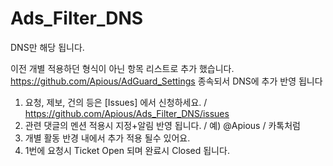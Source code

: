 # Ads_Filter_DNS
DNS만 해당 됩니다.

이전 개별 적용하던 형식이 아닌 항목 리스트로 추가 했습니다.
https://github.com/Apious/AdGuard_Settings 종속되서 DNS에 추가 반영 됩니다

1. 요청, 제보, 건의 등은 [Issues] 에서 신청하세요. / https://github.com/Apious/Ads_Filter_DNS/issues
2. 관련 댓글의 멘션 적용시 지정+알림 반영 됩니다. / 예) @Apious / 카톡처럼
3. 개별 활동 반경 내에서 추가 적용 될수 있어요.
4. 1번에 요청시 Ticket Open 되며 완료시 Closed 됩니다.
